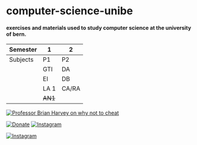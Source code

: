 # computer-science-unibe
#### exercises and materials used to study computer science at the university of bern.


| Semester   | 1        | 2     |
| ---------- |----------|-------|
| Subjects   | P1       | P2    |
|            | GTI      | DA    |
|            | EI       | DB    |
|            | LA 1     | CA/RA |
|            | ~~AN1~~  |       |





[![Professor Brian Harvey on why not to cheat](https://res.cloudinary.com/marcomontalbano/image/upload/v1619619959/video_to_markdown/images/youtube--hMloyp6NI4E-c05b58ac6eb4c4700831b2b3070cd403.jpg)](https://www.youtube.com/watch?v=hMloyp6NI4E "Professor Brian Harvey on why not to cheat")


[![Donate](https://img.shields.io/badge/Donate-PayPal-blue.svg)](https://www.paypal.com/cgi-bin/webscr?cmd=_s-xclick&hosted_button_id=L4E6PHP4RLC6S&source=url)
[![Instagram](https://img.shields.io/badge/follow-Instagram-blueviolet.svg&logo=instagram)](https://www.instagram.com/luk_i_gold)

[![Instagram](https://img.shields.io/twitter/url/https/www.instagram.com/luk_i_gold?label=Follow&logo=instagram&?style=plastic&logo=appveyor)](https://www.instagram.com/luk_i_gold)
